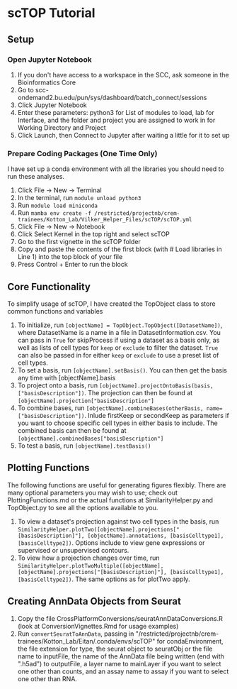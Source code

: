 # scTOP Tutorial

## Setup

### Open Jupyter Notebook
1. If you don't have access to a workspace in the SCC, ask someone in the Bioinformatics Core
2. Go to scc-ondemand2.bu.edu/pun/sys/dashboard/batch_connect/sessions
3. Click Jupyter Notebook
4. Enter these parameters: python3 for List of modules to load, lab for Interface, and the folder and project you are assigned to work in for Working Directory and Project
5. Click Launch, then Connect to Jupyter after waiting a little for it to set up

### Prepare Coding Packages (One Time Only)
I have set up a conda environment with all the libraries you should need to run these analyses.
1. Click File -> New -> Terminal
2. In the terminal, run `module unload python3`
3. Run `module load miniconda`
4. Run `mamba env create -f /restricted/projectnb/crem-trainees/Kotton_Lab/Vilker_Helper_Files/scTOP/scTOP.yml`
5. Click File -> New -> Notebook
6. Click Select Kernel in the top right and select scTOP
7. Go to the first vignette in the scTOP folder
8. Copy and paste the contents of the first block (with # Load libraries in Line 1) into the top block of your file
9. Press Control + Enter to run the block

## Core Functionality
To simplify usage of scTOP, I have created the TopObject class to store common functions and variables
1. To initialize, run `[objectName] = TopObject.TopObject([DatasetName])`, where DatasetName is a name in a file in DatasetInformation.csv. You can pass in `True` for skipProcess if using a dataset as a basis only, as well as lists of cell types for `keep` or `exclude` to filter the dataset. `True` can also be passed in for either `keep` or `exclude` to use a preset list of cell types.
2. To set a basis, run `[objectName].setBasis()`. You can then get the basis any time with [objectName].basis
3. To project onto a basis, run `[objectName].projectOntoBasis(basis, ["basisDescription"])`. The projection can then be found at `[objectName].projection["basisDescription"]`
4. To combine bases, run `[objectName].combineBases(otherBasis, name=["basisDescription"])`. Inlude firstKeep or secondKeep as parameters if you want to choose specific cell types in either basis to include. The combined basis can then be found at `[objectName].combinedBases["basisDescription"]`
5. To test a basis, run `[objectName].testBasis()`

## Plotting Functions
The following functions are useful for generating figures flexibly. There are many optional parameters you may wish to use; check out PlottingFunctions.md or the actual functions at SimilarityHelper.py and TopObject.py to see all the options available to you.
1. To view a dataset's projection against two cell types in the basis, run `SimilarityHelper.plotTwo([objectName].projections["[basisDescription]"], [objectName].annotations, [basisCelltype1], [basisCelltype2])`. Options include to view gene expressions or supervised or unsupervised contours.
2. To view how a projection changes over time, run `SimilarityHelper.plotTwoMultiple([objectName], [objectName].projections["[basisDescription]"], [basisCelltype1], [basisCelltype2])`. The same options as for plotTwo apply.

## Creating AnnData Objects from Seurat
1. Copy the file CrossPlatformConversions/seuratAnnDataConversions.R (look at ConversionVignettes.Rmd for usage examples)
2. Run `convertSeuratToAnnData`, passing in "/restricted/projectnb/crem-trainees/Kotton_Lab/Eitan/.conda/envs/scTOP" for condaEnvironment, the file extension for type, the seurat object to seuratObj or the file name to inputFile, the name of the AnnData file being written (end with ".h5ad") to outputFile, a layer name to mainLayer if you want to select one other than counts, and an assay name to assay if you want to select one other than RNA.
